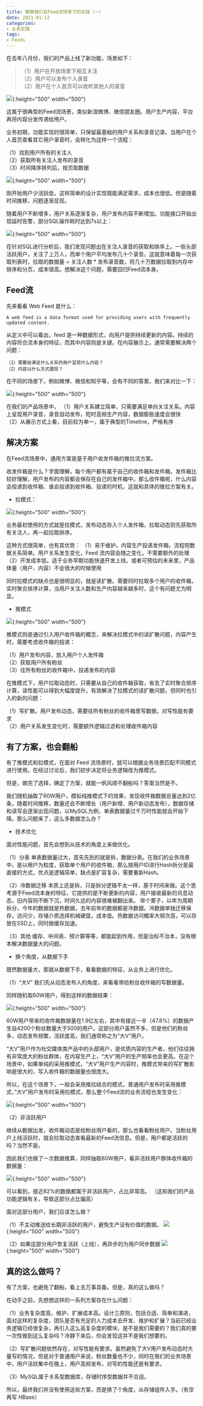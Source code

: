 ```yaml
---
title: 聊聊我们在Feed流场景下的实践（一）  
date: 2021-01-12
categories:
- 业务实践
tags:
- Feeds
---
```


在去年八月份，我们的产品上线了新功能，场景如下：

> （1）用户在开放场景下相互关注  
> （2）用户可以发布个人录音  
> （2）用户在个人首页可以收听其他人的录音  

![](https://raw.githubusercontent.com/Taaang/blog/master/assets/images/post_imgs/feeds/img_0.png){:height="500" width="500"}

这属于很典型的Feed流场景，类似新浪微博、微信朋友圈。用户生产内容，平台再将内容分发传递给用户。

业务初期，功能实现的很简单，只保留最基础的用户关系和录音记录。当用户在个人首页查看其它用户录音时，会转化为这样一个流程：

（1）找到用户所有的关注人  
（2）获取所有关注人发布的录音  
（3）时间降序排列后，按页取数据  

![](https://raw.githubusercontent.com/Taaang/blog/master/assets/images/post_imgs/feeds/img_1.png){:height="500" width="500"}

刚开始用户少活跃低，这样简单的设计实现既能满足需求，成本也很低。但是随着时间推移，问题逐渐显现。

随着用户不断增多，用户关系逐渐复杂，用户发布内容不断增加。功能接口开始出现延时告警，部分SQL操作耗时达到7s以上：

![](https://raw.githubusercontent.com/Taaang/blog/master/assets/images/post_imgs/feeds/img_2.png){:height="500" width="500"}

在针对SQL进行分析后，我们发现问题出在关注人录音的获取和排序上。一些头部活跃用户，关注了上万人，而单个用户平均发布几十个录音，这就意味着每一次获取列表时，拉取的数据量 = 关注人数 * 发布录音数，将几十万数据拉取到内存中排序和分页，成本很高。想解决这个问题，需要回归Feed流本身。

## Feed流  

先来看看 Web Feed 是什么：

```
A web feed is a data format used for providing users with frequently updated content.
```

从定义中可以看出，feed 是一种数据形式，向用户提供持续更新的内容。持续的内容符合流本身的特征，而其中内容则是关键。在内容展示上，通常需要解决两个问题：

```
（1）需要给满足什么关系的用户呈现什么内容？  
（2）内容以什么方式展现？  
```

在不同的场景下，例如微博、微信和知乎等，会有不同的答案，我们来对比一下：

![](https://raw.githubusercontent.com/Taaang/blog/master/assets/images/post_imgs/feeds/img_3.png){:height="500" width="500"}

在我们的产品场景中，
（1）用户关系建立简单，只需要满足单向关注关系。内容上呈现用户录音，录音自动发布，短时高频生产内容，数据膨胀速度会很快  
（2）从展示方式上看，目前较为单一，属于典型的Timeline，严格有序  

## 解决方案  

在Feed流场景中，通用方案是基于用户收发件箱的推拉流方案。

收发件箱是什么？字面理解，每个用户都有属于自己的收件箱和发件箱。发件箱比较好理解，用户发布的内容都会保存在自己的发件箱中。那么收件箱呢，什么内容会投递到收件箱、谁会投递到收件箱、投递的时机，这就和具体的推拉方案有关。  

* 拉模式：

![](https://raw.githubusercontent.com/Taaang/blog/master/assets/images/post_imgs/feeds/img_4.png){:height="500" width="500"}

业务最初使用的方式就是拉模式，发布动态存入个人发件箱，拉取动态则先获取所有关注人，再一起拉取排序。

这种方式很简单，也有其优势：
（1）易于维护。内容生产投递发件箱，流程短数据关系简单。用户关系发生变化，Feed 流内容会随之变化，不需要额外的处理  
（2）开发成本低。适于业务早期功能快速开发上线，或者可预估的未来里，产品体量（用户、内容）不会很大的时候使用  

同时拉模式的缺点也是很明显的，就是读扩散。需要同时拉取多个用户的收件箱，实时聚合排序计算，当用户关注人数和生产内容越来越多时，这个有问题尤为明显。

* 推模式

![](https://raw.githubusercontent.com/Taaang/blog/master/assets/images/post_imgs/feeds/img_5.png){:height="500" width="500"}

推模式则是通过引入用户收件箱的概念，来解决拉模式中的读扩散问题，内容产生时，需要考虑收件箱的投递：

（1）用户发布内容，放入用户个人发件箱  
（2）获取用户所有粉丝  
（3）往所有粉丝的收件箱中，投递发布的内容  

在推模式下，用户拉取动态时，只需要从自己的收件箱获取，省去了实时聚合排序计算，读性能可以得到大幅度提升，有效解决了拉模式的读扩散问题，但同时也引入的新的问题：

（1）写扩散。用户发布动态，需要往所有粉丝的收件箱里写数据，对写性能有要求  
（2）用户关系发生变化时，需要额外逻辑过滤和处理收件箱内容  


## 有了方案，也会翻船  

有了推模式和拉模式，在面对 Feed 流场景时，就可以根据业务场景匹配不同模式进行使用。在经过讨论后，我们初步决定将业务逻辑改为推模式。

但是，做完了选择，确定了方案，就能一帆风顺不翻船吗？答案当然是不。

我们随机抽取了60W用户，模拟纯推模式下的效果，发现收件箱数据总量达到2亿条，随着时间推移，数量还会不断增长（用户新增、用户新动态发布），数据存储和读写会逐渐出现问题，以MySQL为例，单表数据量过千万时性能就会开始下降。那么问题来了，这么多数据怎么办？

* 技术优化  

面对性能问题，首先会想到从技术的角度上来做优化。

（1）分表
单表数据量过大，首先先到的就是拆，数据分表。在我们的业务场景中，是以用户为粒度，获取单个用户的收件箱，那么按用户ID进行Hash拆分是最直接的方式，优点是逻辑简单，缺点是扩容复杂，需要重新Hash。

（2）冷数据迁移
本质上还是拆，只是拆分逻辑不太一样，基于时间来做。这个思考源于Feed流本身的特征，它提供的是不断更新的内容，用户接收最新的讯息动态，旧内容则不断下沉，时间久远的内容很难被翻出来。
举个栗子，以年为周期拆分，今年的数据就是热数据，去年前年的数据都是冷数据。冷数据单独迁移保存，访问少，存储介质选择机械硬盘，成本低。热数据访问概率大频次高，可以存放在SSD上，同时做缓存加速。

（3）其他
缓存、中间表、预计算等等，都能起到作用，但是治标不治本，没有根本解决数据量大的问题。

* 换个角度，从数据下手  

既然数据量大，那就从数据下手，看看数据的特征，从业务上进行优化。

（1）“大V”
我们先从动态发布人的角度，来看看带给粉丝收件箱的写数据量。

同样随机取60W用户，得到这样的数据结果：

![](https://raw.githubusercontent.com/Taaang/blog/master/assets/images/post_imgs/feeds/img_6.png){:height="500" width="500"}

60W用户带来的收件箱数据量在1.9亿左右，其中有接近一半（47.8%）的数据产生自4200个粉丝数量大于500的用户。这部分用户虽然不多，但是他们的粉丝多，动态发布频繁，活跃度高，我们通常称之为“大V”用户。

“大V”用户作为社交媒体类产品中的头部用户，是优质内容的生产者，他们往往拥有非常庞大的粉丝群体，在内容生产上，“大V”用户的生产频率也会更高。在这个场景中，如果单纯的采用推模式，“大V”用户生产内容时，推模式带来的写扩散影响是很大的，写入收件箱的数据量也很庞大。

所以，在这个场景下，一般会采用推拉结合的模式，普通用户发布时采用推模式，”大V“用户发布时采用拉模式，那么整个Feed流的业务流程也发生变化：

![](https://raw.githubusercontent.com/Taaang/blog/master/assets/images/post_imgs/feeds/img_7.png){:height="500" width="500"}

（2）非活跃用户

继续从数据出发，收件箱动态是给粉丝用户看的，那么也看看粉丝用户。当粉丝用户上线活跃时，就会拉取动态查看最新的Feed流信息。但是，用户都是活跃的吗？当然不是。

因此我们也做了一次数据推算，同样抽取60W用户，看非活跃用户群体收件箱的数据量：

![](https://raw.githubusercontent.com/Taaang/blog/master/assets/images/post_imgs/feeds/img_8.png){:height="500" width="500"}

可以看到，接近82%的数据都属于非活跃用户，占比非常高。
（这和我们的产品功能逻辑有关，导致这部分占比偏高）

面对这部分用户，我们应该怎么做？

（1）不主动推送给长期非活跃的用户，避免生产没有价值的数据。
![](https://raw.githubusercontent.com/Taaang/blog/master/assets/images/post_imgs/feeds/img_9.png){:height="500" width="500"}

（2）如果这部分用户恢复活跃（上线），再异步的为用户同步数据
![](https://raw.githubusercontent.com/Taaang/blog/master/assets/images/post_imgs/feeds/img_10.png){:height="500" width="500"}


## 真的这么做吗？
有了方案，也避免了翻船，看上去万事具备。但是，真的这么做吗？

在动手之前，先想想这样的一系列方案存在什么问题：

（1）业务复杂度高，维护、扩展成本高。设计三原则，包括合适、简单和演进，面对这样的复杂度，团队是否有充足的人力成本去开发、维护和扩展？当前已经业务逻辑已经很复杂，再引入这么高复杂度的模块，是不是我们需要的？我们真的要一次性做到这么复杂吗？冷静下来后，你会发现这并不是我们想要的。

（2）写扩散问题依然存在，对写性能有要求。虽然避免了大V用户发布动态时大量写的情况，但是对于普通用户来说，粉丝数量也不少，同时在我们的业务场景中，用户活跃集中在晚上，用户高频发布，对写的性能还是有要求。

（3）MySQL属于关系型数据库，存储时序型数据并不合适。

所以，最终我们并没有使用这些方案，而是换了个角度，从存储组件入手。（有空再写 HBase）
